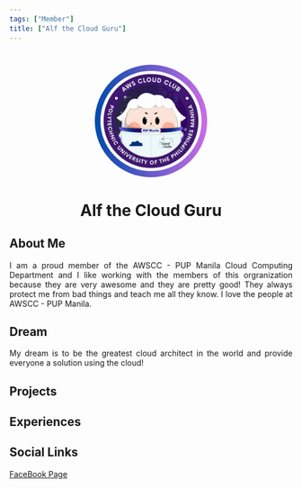 ```yaml
---
tags: ["Member"]
title: ["Alf the Cloud Guru"]
---
```


<TagLinks/>

<div align="center">
  <img src="../../images/awscc.jpg" width="200" height="200" style="border-radius: 50%; margin-top: 25px;" />
</div>

<div align="center">
  <h1>Alf the Cloud Guru</h1>
</div>

<div style="text-align: justify;">
  <h2>About Me</h2>
  <p>I am a proud member of the AWSCC - PUP Manila Cloud Computing Department and I like working with the members of this orgranization because they are very awesome and they are pretty good! They always protect me from bad things and teach me all they know. I love the people at AWSCC - PUP Manila.</p>

  <h2>Dream</h2>
  <p>My dream is to be the greatest cloud architect in the world and provide everyone a solution using the cloud!</p>
  <h2>Projects</h2>
  <h2>Experiences</h2>

  <h2>Social Links</h2>
  <p>
    <a href="https://www.facebook.com/AWSCloudClubPUPManila">FaceBook Page</a>
  </p>

</div>
